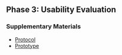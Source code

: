 ## Phase 3: Usability Evaluation


### Supplementary Materials
* [Protocol](SupportingMaterials/Protocol.pdf)
* [Prototype](https://xd.adobe.com/view/72935f84-d459-4b12-a4e3-f2c125af0e65-27c0/)
